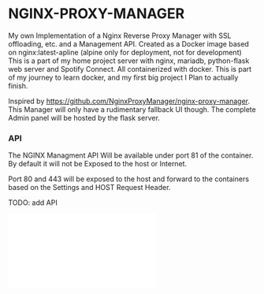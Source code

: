 # NGINX-PROXY-MANAGER

My own Implementation of a Nginx Reverse Proxy Manager with SSL offloading, etc. and a Management API.
Created as a Docker image based on nginx:latest-apline (alpine only for deployment, not for development)
This is a part of my home project server with nginx, mariadb, python-flask web server and Spotify Connect. All containerized with docker.
This is part of my journey to learn docker, and my first big project I Plan to actually finish.

Inspired by https://github.com/NginxProxyManager/nginx-proxy-manager.
This Manager will only have a rudimentary fallback UI though. The complete Admin panel will be hosted by the flask server.

### API

The NGINX Managment API Will be available under port 81 of the container.
By default it will not be Exposed to the host or Internet.

Port 80 and 443 will be exposed to the host and forward to the containers based on the Settings and HOST Request Header.

TODO: add API

<!-- ## Features -->

![Features](./Features.md)
